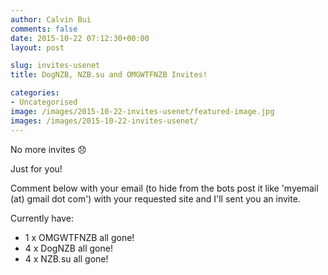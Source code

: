 ```yaml
---
author: Calvin Bui
comments: false
date: 2015-10-22 07:12:30+00:00
layout: post

slug: invites-usenet
title: DogNZB, NZB.su and OMGWTFNZB Invites!

categories:
- Uncategorised
image: /images/2015-10-22-invites-usenet/featured-image.jpg 
images: /images/2015-10-22-invites-usenet/
---
```


No more invites :disappointed:

Just for you!

Comment below with your email (to hide from the bots post it like 'myemail (at) gmail dot com') with your requested site and I'll sent you an invite.

Currently have:

* 1 x OMGWTFNZB all gone!
* 4 x DogNZB all gone!
* 4 x NZB.su all gone!
